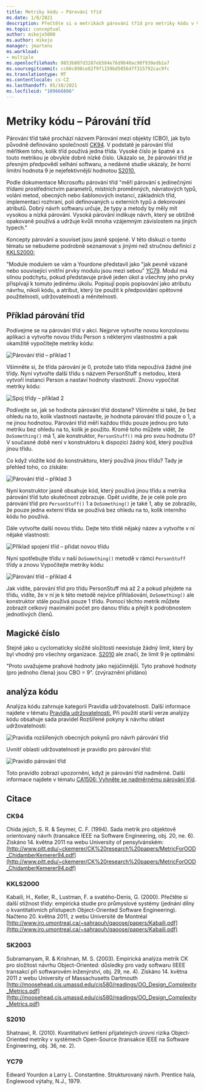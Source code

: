 ```yaml
---
title: Metriky kódu – Párování tříd
ms.date: 1/8/2021
description: Přečtěte si o metrikách párování tříd pro metriky kódu v Visual Studio.
ms.topic: conceptual
author: mikejo5000
ms.author: mikejo
manager: jmartens
ms.workload:
- multiple
ms.openlocfilehash: 0853b807d3287eb584e76d9640ac98f930edb1a7
ms.sourcegitcommit: cc66c898ce82f9f1159bd505647f315792cac9fc
ms.translationtype: MT
ms.contentlocale: cs-CZ
ms.lasthandoff: 05/10/2021
ms.locfileid: "109666806"
---
```

# <a name="code-metrics---class-coupling"></a>Metriky kódu – Párování tříd

Párování tříd také prochází názvem Párování mezi objekty (CBO), jak bylo původně definováno společností [CK94](#ck94). V podstatě je párování tříd měřítkem toho, kolik tříd používá jedna třída. Vysoké číslo je špatné a s touto metrikou je obvykle dobré nízké číslo. Ukázalo se, že párování tříd je přesným předpovědí selhání softwaru, a nedávné studie ukázaly, že horní limitní hodnota 9 je nejefektivnější hodnotou [S2010.](#s2010)

Podle dokumentace Microsoftu párování tříd "měří párování s jedinečnými třídami prostřednictvím parametrů, místních proměnných, návratových typů, volání metod, obecných nebo šablonových instancí, základních tříd, implementací rozhraní, polí definovaných u externích typů a dekorování atributů. Dobrý návrh softwaru určuje, že typy a metody by měly mít vysokou a nízká párování. Vysoká párování indikuje návrh, který se obtížně opakovaně používá a udržuje kvůli mnoha vzájemným závislostem na jiných typech."

Koncepty párování a souviset jsou jasně spojené. V této diskuzi o tomto tématu se nebudeme podrobně seznamovat s jinými než stručnou definicí z [KKLS2000:](#kkls2000)

"Module modulem se vám a Yourdone představil jako "jak pevně vázané nebo související vnitřní prvky modulu jsou mezi sebou" [YC79](#yc79). Modul má silnou podchytu, pokud představuje právě jeden úkol a všechny jeho prvky přispívají k tomuto jedinému úkolu. Popisují popis popisování jako atributu návrhu, nikoli kódu, a atribut, který lze použít k předpovídání opětovné použitelnosti, udržovatelnosti a měnitelnosti.

## <a name="class-coupling-example"></a>Příklad párování tříd

Podívejme se na párování tříd v akci. Nejprve vytvořte novou konzolovou aplikaci a vytvořte novou třídu Person s některými vlastnostmi a pak okamžitě vypočítejte metriky kódu:

![Párování tříd – příklad 1](media/class-coupling-example-1.png)

Všimněte si, že třída párování je 0, protože tato třída nepoužívá žádné jiné třídy. Nyní vytvořte další třídu s názvem PersonStuff s metodou, která vytvoří instanci Person a nastaví hodnoty vlastností. Znovu vypočítat metriky kódu:

![Spoj třídy – příklad 2](media/class-coupling-example-2.png)

Podívejte se, jak se hodnota párování tříd dostane? Všimněte si také, že bez ohledu na to, kolik vlastností nastavíte, je hodnota párování tříd pouze o 1, a ne jinou hodnotou. Párování tříd měří každou třídu pouze jednou pro tuto metriku bez ohledu na to, kolik je použito. Kromě toho můžete vidět, že `DoSomething()` má 1, ale konstruktor, `PersonStuff()` má pro svou hodnotu 0? V současné době není v konstruktoru k dispozici žádný kód, který používá jinou třídu.

Co když vložíte kód do konstruktoru, který používá jinou třídu? Tady je přehled toho, co získáte:

![Párování tříd – příklad 3](media/class-coupling-example-3.png)

Nyní konstruktor jasně obsahuje kód, který používá jinou třídu a metrika párování tříd tuto skutečnost zobrazuje. Opět uvidíte, že je celé pole pro párování tříd pro `PersonStuff()` 1 a `DoSomething()` je také 1, aby se zobrazilo, že pouze jedna externí třída se používá bez ohledu na to, kolik interního kódu ho používá.

Dále vytvořte další novou třídu. Dejte této třídě nějaký název a vytvořte v ní nějaké vlastnosti:

![Příklad spojení tříd – přidat novou třídu](media/class-coupling-example-add-new-class.png)

Nyní spotřebujte třídu v naší `DoSomething()` metodě v rámci `PersonStuff` třídy a znovu Vypočítejte metriky kódu:

![Párování tříd – příklad 4](media/class-coupling-example-4.png)

Jak vidíte, párování tříd pro třídu PersonStuff má až 2 a pokud přejdete na třídu, vidíte, že v ní je k této metodě nejvíce přihlašování, `DoSomething()` ale konstruktor stále používá pouze 1 třídu.  Pomocí těchto metrik můžete zobrazit celkový maximální počet pro danou třídu a přejít k podrobnostem jednotlivých členů.

## <a name="the-magic-number"></a>Magické číslo

Stejně jako u cyclomaticky složité složitosti neexistuje žádný limit, který by byl vhodný pro všechny organizace. [S2010](#s2010) ale značí, že limit 9 je optimální:

"Proto uvažujeme prahové hodnoty jako nejúčinnější. Tyto prahové hodnoty (pro jednoho člena) jsou CBO = 9". (zvýraznění přidáno)

## <a name="code-analysis"></a>analýza kódu

Analýza kódu zahrnuje kategorii Pravidla udržovatelnosti. Další informace najdete v tématu [Pravidla udržovatelnosti.](/dotnet/fundamentals/code-analysis/quality-rules/maintainability-warnings) Při použití starší verze analýzy kódu obsahuje sada pravidel Rozšířené pokyny k návrhu oblast udržovatelnosti:

![Pravidla rozšířených obecných pokynů pro návrh párování tříd](media/class-coupling-extended-design-guideline-rules.png)

Uvnitř oblasti udržovatelnosti je pravidlo pro párování tříd:

![Pravidlo párování tříd](media/class-coupling-maintainability-area-rules.png)

Toto pravidlo zobrazí upozornění, když je párování tříd nadměrné. Další informace najdete v tématu [CA1506: Vyhněte se nadměrnému párování tříd](/dotnet/fundamentals/code-analysis/quality-rules/ca1506).

## <a name="citations"></a>Citace

### <a name="ck94"></a>CK94

Chida jejich, S. R. & Seymer, C. F. (1994). Sada metrik pro objektově orientovaný návrh (transakce IEEE na Software Engineering, obj. 20, ne. 6). Získáno 14. května 2011 na webu University of pensylvánském: [http://www.pitt.edu/~ckemerer/CK%20research%20papers/MetricForOOD_ChidamberKemerer94.pdf](http://www.pitt.edu/~ckemerer/CK%20research%20papers/MetricForOOD_ChidamberKemerer94.pdf)

### <a name="kkls2000"></a>KKLS2000

Kabaili, H., Keller, R., Lustman, F. a svatého-Denis, G. (2000). Přečtěte si další stížnost třídy: empirická studie pro průmyslové systémy (jednání dílny o kvantitativních přístupech Object-Oriented Software Engineering). Načteno 20. května 2011, z webu Université de Montréal [http://www.iro.umontreal.ca/~sahraouh/qaoose/papers/Kabaili.pdf](http://www.iro.umontreal.ca/~sahraouh/qaoose/papers/Kabaili.pdf)

### <a name="sk2003"></a>SK2003

Subramanyam, R. & Krishnan, M. S. (2003). Empirická analýza metrik CK pro složitost návrhu Object-Oriented: důsledky pro vady softwaru (IEEE transakcí při softwarovém inženýrství, obj. 29, ne. 4). Získáno 14. května 2011 z webu University of Massachusetts Dartmouth [http://moosehead.cis.umassd.edu/cis580/readings/OO_Design_Complexity_Metrics.pdf](http://moosehead.cis.umassd.edu/cis580/readings/OO_Design_Complexity_Metrics.pdf)

### <a name="s2010"></a>S2010

Shatnawi, R. (2010). Kvantitativní šetření přijatelných úrovní rizika Object-Oriented metriky v systémech Open-Source (transakce IEEE na Software Engineering, obj. 36, ne. 2).

### <a name="yc79"></a>YC79

Edward Yourdon a Larry L. Constantine. Strukturovaný návrh. Prentice hala, Englewood výtahy, N.J., 1979.
